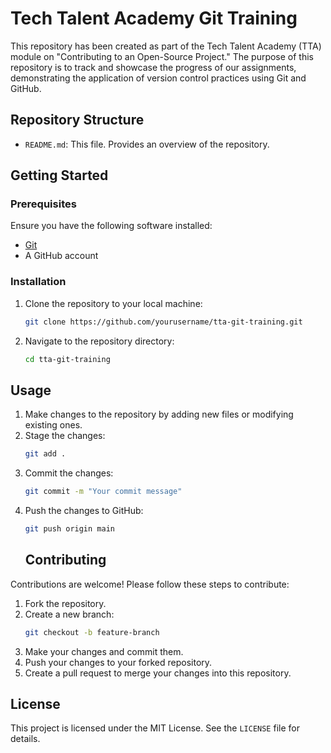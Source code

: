 # Tech Talent Academy Git Training

This repository has been created as part of the Tech Talent Academy (TTA) module on "Contributing to an Open-Source Project." The purpose of this repository is to track and showcase the progress of our assignments, demonstrating the application of version control practices using Git and GitHub.

## Repository Structure

- `README.md`: This file. Provides an overview of the repository.

## Getting Started

### Prerequisites

Ensure you have the following software installed:
- [Git](https://git-scm.com/)
- A GitHub account

### Installation

1. Clone the repository to your local machine:
    ```bash
    git clone https://github.com/yourusername/tta-git-training.git
    ```
2. Navigate to the repository directory:
    ```bash
    cd tta-git-training
    ```

## Usage

1. Make changes to the repository by adding new files or modifying existing ones.
2. Stage the changes:
    ```bash
    git add .
    ```
3. Commit the changes:
    ```bash
    git commit -m "Your commit message"
    ```
4. Push the changes to GitHub:
    ```bash
    git push origin main
    ```
    ## Contributing

Contributions are welcome! Please follow these steps to contribute:
1. Fork the repository.
2. Create a new branch:
    ```bash
    git checkout -b feature-branch
    ```
3. Make your changes and commit them.
4. Push your changes to your forked repository.
5. Create a pull request to merge your changes into this repository.

## License

This project is licensed under the MIT License. See the `LICENSE` file for details.
